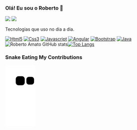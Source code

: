 ### Olá! Eu sou o Roberto 🤚


 <a href="https://wa.me/5511962060007"><img
            src="https://img.shields.io/badge/WhatsApp-25D366?style=for-the-badge&logo=whatsapp&logoColor=white"
            target="_blank"></a>
<a href = "mailto:robertoamatoz@gmail.com"><img src="https://img.shields.io/badge/Gmail-D14836?style=for-the-badge&logo=gmail&logoColor=white" target="_blank"></a>

Tecnologias que uso no dia a dia.

[![Html5](https://img.shields.io/badge/HTML5-E34F26?style=flat&logo=html5&logoColor=white)]()
[![Css3](	https://img.shields.io/badge/CSS-563d7c?&style=flat&logo=css3&logoColor=white)]()
[![Javascript](	https://img.shields.io/badge/JavaScript-F7DF1E?style=flat&logo=javascript&logoColor=black)]()
[![Angular](	https://img.shields.io/badge/Angular-0F0F11?style=flat&logo=angular&logoColor=white)]()
[![Bootstrap](https://img.shields.io/badge/Bootstrap-7952B3?style=flat&logo=bootstrap&logoColor=white)]()
[![Java](https://img.shields.io/badge/Java-ED8B00?style=flat&logo=openjdk&logoColor=white)]()<br>
![Roberto Amato GitHub stats](https://github-readme-stats.vercel.app/api?username=robertoamato&show_icons=true&theme=radical)[![Top Langs](https://github-readme-stats.vercel.app/api/top-langs/?username=robertoamato&layout=compact)](https://github.com/robertoamato/github-readme-stats)

### Snake Eating My Contributions
![Snake animation](https://github.com/robertoamato/robertoamato/blob/output/github-contribution-grid-snake.svg)


